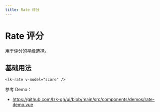 ```yaml
---
title: Rate 评分
---
```


# Rate 评分

用于评分的星级选择。

## 基础用法

```vue
<lk-rate v-model="score" />
```

参考 Demo：
- https://github.com/lzk-gh/ui/blob/main/src/components/demos/rate-demo.vue
